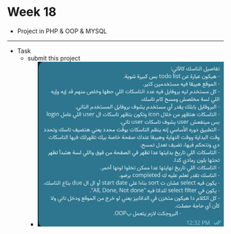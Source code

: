 # Week 18
   - Project in  PHP & OOP & MYSQL
---
- Task
    - submit this project
        - ![Screenshot 2023-10-07 223551.png](./assets/todo-list.jpg)